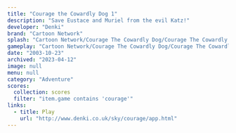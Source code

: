 ```yaml
---
title: "Courage the Cowardly Dog 1"
description: "Save Eustace and Muriel from the evil Katz!"
developer: "Denki"
brand: "Cartoon Network"
splash: "Cartoon Network/Courage The Cowardly Dog/Courage The Cowardly Dog/Splash.jpg"
gameplay: "Cartoon Network/Courage The Cowardly Dog/Courage The Cowardly Dog/FirstFloor.jpg"
date: "2003-10-23"
archived: "2023-04-12"
image: null
menu: null
category: "Adventure"
scores:
  collection: scores
  filter: "item.game contains 'courage'"
links:
  - title: Play
    url: "http://www.denki.co.uk/sky/courage/app.html"
---
```

